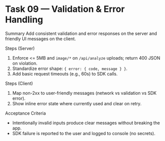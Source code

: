 # Task 09 — Validation & Error Handling

Summary
Add consistent validation and error responses on the server and friendly UI messages on the client.

Steps (Server)
1) Enforce <= 5MB and `image/*` on `/api/analyze` uploads; return 400 JSON on violation.
2) Standardize error shape: `{ error: { code, message } }`.
3) Add basic request timeouts (e.g., 60s) to SDK calls.

Steps (Client)
1) Map non-2xx to user-friendly messages (network vs validation vs SDK error).
2) Show inline error state where currently used and clear on retry.

Acceptance Criteria
- Intentionally invalid inputs produce clear messages without breaking the app.
- SDK failure is reported to the user and logged to console (no secrets).
